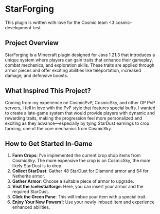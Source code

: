 # StarForging

This plugin is written with love for the Cosmic team <3
cosmic-development-test

## Project Overview

StarForging is a Minecraft plugin designed for Java 1.21.3 that introduces a unique system where players can gain traits that enhance their gameplay, combat mechanics, and exploration skills. These traits are applied through armor pieces and offer exciting abilities like teleportation, increased damage, and defensive boosts.

## What Inspired This Project?

Coming from my experience on CosmicPvP, CosmicSky, and other OP PvP servers, I fell in love with the PvP style that features special buffs. I wanted to create a late-game system that would provide players with dynamic and rewarding traits, making the progression feel more personalized and exciting as they advance—especially by tying StarDust earnings to crop farming, one of the core mechanics from CosmicSky.

## How to Get Started In-Game

1. **Farm Crops**: I've implemented the current crop shop items from CosmicSky. The more expensive the crop is on CosmicSky, the more likely StarDust is to drop.
2. **Collect StarDust**: Gather 48 StarDust for Diamond armor and 64 for Netherite armor.
3. **Gather Armor**: Choose a suitable piece of armor to upgrade.
4. **Visit the /celestialforge**: Here, you can insert your armor and the required StarDust.
5. **Click the Green Pane**: This will imbue your item with a special trait.
6. **Enjoy Your New Powers!**: Use your newly imbued item and experience enhanced abilities.
